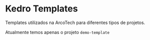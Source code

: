 # Kedro Templates

Templates utilizados na ArcoTech para diferentes tipos de projetos.

Atualmente temos apenas o projeto `demo-template`
